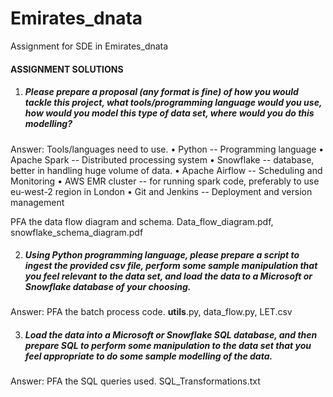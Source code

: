 # Emirates_dnata
Assignment for  SDE in Emirates_dnata

#### ASSIGNMENT SOLUTIONS
1.	##### Please prepare a proposal (any format is fine) of how you would tackle this project, what tools/programming language would you use, how would you model this type of data set, where would you do this modelling?
Answer: 
Tools/languages need to use.
•	Python -- Programming language
•	Apache Spark -- Distributed processing system
•	Snowflake -- database, better in handling huge volume of data.
•	Apache Airflow -- Scheduling and Monitoring
•	AWS EMR cluster -- for running spark code, preferably to use eu-west-2 region in London
•	Git and Jenkins -- Deployment and version management

PFA the data flow diagram and schema. 
Data_flow_diagram.pdf, snowflake_schema_diagram.pdf
      

2.	##### Using Python programming language, please prepare a script to ingest the provided csv file, perform some sample manipulation that you feel relevant to the data set, and load the data to a Microsoft or Snowflake database of your choosing.

Answer: 
PFA the batch process code.
__utils__.py, data_flow.py, LET.csv
 
3.	##### Load the data into a Microsoft or Snowflake SQL database, and then prepare SQL to perform some manipulation to the data set that you feel appropriate to do some sample modelling of the data.	

Answer: 
PFA the SQL queries used.
SQL_Transformations.txt

